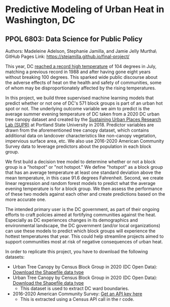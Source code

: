 # Predictive Modeling of Urban Heat in Washington, DC
## PPOL 6803: Data Science for Public Policy
Authors: Madeleine Adelson, Stephanie Jamilla, and Jamie Jelly Murtha\ 
GitHub Pages Link: https://stejamilla.github.io/final-project/

This year, DC [reached a record high temperature](https://www.washingtonpost.com/weather/2024/07/16/dc-heat-100-record-high-temperatures/) of 104 degrees in July, matching a previous record in 1988 and after having gone eight years without breaking 100 degrees. This sparked wide public discourse about the adverse effects of heat on the health and safety of communities, some of whom may be disproportionately affected by the rising temperatures. 

In this project, we build three supervised machine learning models that predict whether or not one of DC's 571 block groups is part of an urban hot spot or not. The underlying outcome variable we aim to predict is the average summer evening temperature of DC taken from a 2020 DC urban tree canopy dataset and created by the [Sustaining Urban Places Research Lab (SUPR)](https://climatecope.research.pdx.edu/) at Portland State University in 2018. Predictor variables are drawn from the aforementioned tree canopy dataset, which contains additional data on landcover characteristics like non-canopy vegetation, impervious surface area, etc. We also use 2016-2020 American Community Survey data to leverage predictors about the population in each block group. 

We first build a decision tree model to determine whether or not a block group is a "hotspot" or "not hotspot." We define "hotspot" as a block group that has an average temperature at least one standard deviation above the mean temperature, in this case 91.6 degrees Fahrenheit. Second, we create linear regression and random forest models to predict what the average evening temperature is for a block group. We then assess the performance of these two models against each other and create predictions based on the more accurate one.

The intended primary user is the DC government, as part of their ongoing efforts to craft policies aimed at fortifying communities against the heat. Especially as DC experiences changes in its demographics and environmental landscape, the DC government (and/or local organizations) can use these models to predict which block groups will experience the hottest temperatures that year. This could help streamline projects aimed to support communities most at risk of negative consequences of urban heat. 

In order to replicate this project, you have to download the following datasets:
* Urban Tree Canopy by Census Block Group in 2020 (DC Open Data): [Download the Shapefile data type](https://opendata.dc.gov/datasets/DCGIS::urban-tree-canopy-by-census-block-group-in-2020/about)
* Urban Tree Canopy by Census Block Group in 2020 (DC Open Data): [Download the Shapefile data type](https://opendata.dc.gov/datasets/DCGIS::urban-tree-canopy-by-ward-in-2020/about)
  * This dataset is used to extract DC ward boundaries.
* 2016-2020 American Community Survey: [Get an API key here](https://api.census.gov/data/key_signup.html)
  * This is extracted using a Census API call in the r code. 
